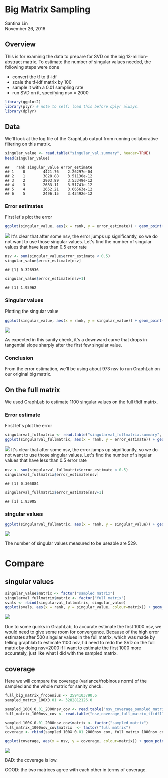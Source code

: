 # Big Matrix Sampling 
Santina Lin  
November 26, 2016  

## Overview

This is for examinig the data to prepare for SVD on the big 13-million-abstract matrix. To estimate the number of singular values needed, the following steps were done

- convert the tf to tf-idf 
- scale the tf-idf matrix by 100 
- sample it with a 0.01 sampling rate 
- run SVD on it, specifying nsv = 2000 


```r
library(ggplot2)
library(plyr) # note to self: load this before dplyr always. 
library(dplyr)
```

## Data 

We'll look at the log file of the GraphLab output from running collaborative filtering on this matrix. 

```r
singular_value <- read.table("singular_val.summary", header=TRUE)
head(singular_value)
```

```
##   rank singular_value error_estimate
## 1    0        4421.76    2.26297e-04
## 2    1        3828.88    3.51130e-12
## 3    2        2903.89    3.53349e-12
## 4    3        2683.11    3.51741e-12
## 5    4        2652.21    3.66563e-12
## 6    5        2496.15    3.43492e-12
```

### Error estimates 

First let's plot the error 

```r
ggplot(singular_value, aes(x = rank, y = error_estimate)) + geom_point(size=1) + ylab("Error estimate") + xlab("Rank")
```

![](big_matrix_sampling_files/figure-html/error_estimates-1.png)<!-- -->
It's clear that after some nsv, the error jumps up significantly, so we do not want to use those singular values. Let's find the number of singular values that have less than 0.5 error rate 


```r
nsv <- sum(singular_value$error_estimate < 0.5)
singular_value$error_estimate[nsv]
```

```
## [1] 0.326936
```

```r
singular_value$error_estimate[nsv+1]
```

```
## [1] 1.95962
```

### Singular values 

Plotting the singular value

```r
ggplot(singular_value, aes(x = rank, y = singular_value)) + geom_point(size=1) + ylab("Singular value") + xlab("Rank")
```

![](big_matrix_sampling_files/figure-html/singular_value_plot-1.png)<!-- -->

As expected in this sanity check, it's a downward curve that drops in tangential slope sharply after the first few singular value. 

### Conclusion

From the error estimation, we'll be using about 973 nsv to run GraphLab on our original big matrix.  


## On the full matrix 

We used GraphLab to estimate 1100 singular values on the full tfidf matrix. 

### Error estimate 

First let's plot the error 

```r
singularval_fullmatrix <- read.table("singularval_fullmatrix.summary", header=TRUE)
ggplot(singularval_fullmatrix, aes(x = rank, y = error_estimate)) + geom_point(size=1) + ylab("Error estimate") + xlab("Rank")
```

![](big_matrix_sampling_files/figure-html/error_estimates_fullmatrix-1.png)<!-- -->
It's clear that after some nsv, the error jumps up significantly, so we do not want to use those singular values. Let's find the number of singular values that have less than 0.5 error rate 


```r
nsv <- sum(singularval_fullmatrix$error_estimate < 0.5)
singularval_fullmatrix$error_estimate[nsv]
```

```
## [1] 0.305084
```

```r
singularval_fullmatrix$error_estimate[nsv+1]
```

```
## [1] 1.93905
```

### singular values 

```r
ggplot(singularval_fullmatrix, aes(x = rank, y = singular_value)) + geom_point(size=1) + ylab("Singular value") + xlab("Rank")
```

![](big_matrix_sampling_files/figure-html/singular_value_plot_fullmatrix-1.png)<!-- -->

The number of singular values measured to be useable are 529.

# Compare

## singular values 


```r
singular_value$matrix <- factor("sampled matrix")
singularval_fullmatrix$matrix <- factor("full matrix")
svals <- rbind(singularval_fullmatrix, singular_value)
ggplot(svals, aes(x = rank, y = singular_value, colour=matrix)) + geom_point(size=1) + ylab("Singular value") + xlab("Rank")
```

![](big_matrix_sampling_files/figure-html/compare_svals-1.png)<!-- -->

Due to some quirks in GraphLab, to accurate estimate the first 1000 nsv, we would need to give some room for convergence. Because of the high error estimates after 500 singular values in the full matrix, which was made by telling graphlab to estimate 1100 nsv, I'd need to redo the SVD on the full matrix by doing nsv=2000 if I want to estimate the first 1000 more accurately, just like what I did with the sampled matrix. 

## coverage
Here we will compare the coverage (variance/frobinous norm) of the sampled and the whole matrix for sanity check. 


```r
full_big_matrix_frobenius <- 2594103790.6 
sampled_matrix_100X0.01 <- 3282812126.0

sampled_100X_0.01_2000nsv_cov <- read.table("nsv_coverage_sampled_matrix_2000_100X0.01.result", header=TRUE)
full_matrix_1000nsv_cov <- read.table("nsv_coverage_full_matrix_tfidf1100.result", header=TRUE)
```


```r
sampled_100X_0.01_2000nsv_cov$matrix <- factor("sampled matrix")
full_matrix_1000nsv_cov$matrix  <- factor("full matrix")
coverage <- rbind(sampled_100X_0.01_2000nsv_cov, full_matrix_1000nsv_cov)

ggplot(coverage, aes(x = nsv, y = coverage, colour=matrix)) + geom_point(size=1) + ylab("coverage") + xlab("# singular values")
```

![](big_matrix_sampling_files/figure-html/coverage_graph-1.png)<!-- -->

BAD: the coverage is low.

GOOD: the two matrices agree with each other in terms of coverage. 

